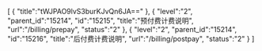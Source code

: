 [
	{
		"title":"tWJPAO9lvS3burKJvQn6JA=="
	},
	{
		"level":"2",
		"parent_id":"15214",
		"id":"15215",
		"title":"预付费计费说明",
		"url":"/billing/prepay",
		"status":"2"
	},
	{
		"level":"2",
		"parent_id":"15214",
		"id":"15216",
		"title":"后付费计费说明",
		"url":"/billing/postpay",
		"status":"2"
	}
]